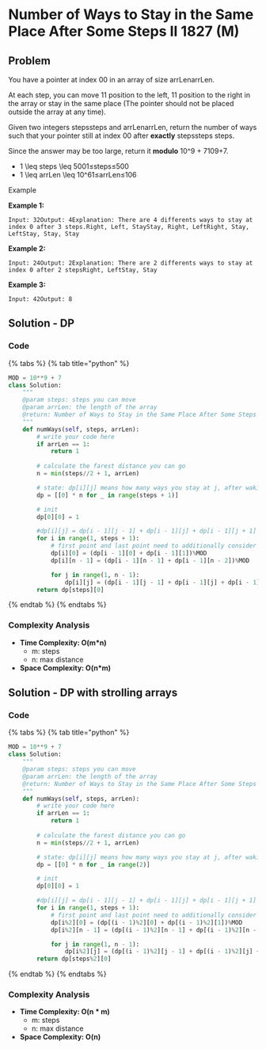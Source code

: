 # Number of Ways to Stay in the Same Place After Some Steps II 1827 \(M\)

## Problem

You have a pointer at index 00 in an array of size arrLenarrLen.

At each step, you can move 11 position to the left, 11 position to the right in the array or stay in the same place \(The pointer should not be placed outside the array at any time\).

Given two integers stepssteps and arrLenarrLen, return the number of ways such that your pointer still at index 00 after **exactly** stepssteps steps.

Since the answer may be too large, return it **modulo** 10^9 + 7109+7.

* 1 \leq steps \leq 5001≤steps≤500
* 1 \leq arrLen \leq 10^61≤arrLen≤106

Example

**Example 1:**

```text
Input: 32Output: 4Explanation: There are 4 differents ways to stay at index 0 after 3 steps.Right, Left, StayStay, Right, LeftRight, Stay, LeftStay, Stay, Stay
```

**Example 2:**

```text
Input: 24Output: 2Explanation: There are 2 differents ways to stay at index 0 after 2 stepsRight, LeftStay, Stay
```

**Example 3:**

```text
Input: 42Output: 8
```

## Solution - DP



### Code

{% tabs %}
{% tab title="python" %}
```python
MOD = 10**9 + 7
class Solution:
    """
    @param steps: steps you can move
    @param arrLen: the length of the array
    @return: Number of Ways to Stay in the Same Place After Some Steps
    """
    def numWays(self, steps, arrLen):
        # write your code here
        if arrLen == 1:
            return 1
        
        # calculate the farest distance you can go
        n = min(steps//2 + 1, arrLen)

        # state: dp[i][j] means how many ways you stay at j, after waking i steps
        dp = [[0] * n for _ in range(steps + 1)]

        # init
        dp[0][0] = 1

        #dp[i][j] = dp[i - 1][j - 1] + dp[i - 1][j] + dp[i - 1][j + 1]
        for i in range(1, steps + 1):
            # first point and last point need to additionally consider
            dp[i][0] = (dp[i - 1][0] + dp[i - 1][1])%MOD
            dp[i][n - 1] = (dp[i - 1][n - 1] + dp[i - 1][n - 2])%MOD

            for j in range(1, n - 1):
                dp[i][j] = (dp[i - 1][j - 1] + dp[i - 1][j] + dp[i - 1][j + 1])%MOD
        return dp[steps][0]
```
{% endtab %}
{% endtabs %}

### Complexity Analysis

* **Time Complexity: O\(m\*n\)**
  * m: steps
  * n: max distance
* **Space Complexity: O\(n\*m\)**

## Solution - DP with strolling arrays

### Code

{% tabs %}
{% tab title="python" %}
```python
MOD = 10**9 + 7
class Solution:
    """
    @param steps: steps you can move
    @param arrLen: the length of the array
    @return: Number of Ways to Stay in the Same Place After Some Steps
    """
    def numWays(self, steps, arrLen):
        # write your code here
        if arrLen == 1:
            return 1
        
        # calculate the farest distance you can go
        n = min(steps//2 + 1, arrLen)

        # state: dp[i][j] means how many ways you stay at j, after waking i steps
        dp = [[0] * n for _ in range(2)]

        # init
        dp[0][0] = 1

        #dp[i][j] = dp[i - 1][j - 1] + dp[i - 1][j] + dp[i - 1][j + 1]
        for i in range(1, steps + 1):
            # first point and last point need to additionally consider
            dp[i%2][0] = (dp[(i - 1)%2][0] + dp[(i - 1)%2][1])%MOD
            dp[i%2][n - 1] = (dp[(i - 1)%2][n - 1] + dp[(i - 1)%2][n - 2])%MOD

            for j in range(1, n - 1):
                dp[i%2][j] = (dp[(i - 1)%2][j - 1] + dp[(i - 1)%2][j] + dp[(i - 1)%2][j + 1])%MOD
        return dp[steps%2][0]
```
{% endtab %}
{% endtabs %}

### Complexity Analysis

* **Time Complexity: O\(n \* m\)**
  * m: steps
  * n: max distance
* **Space Complexity: O\(n\)**

